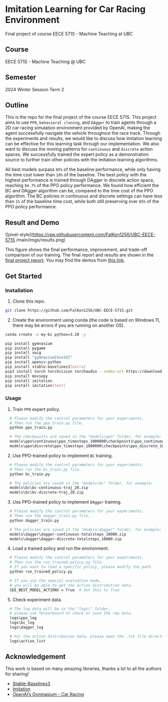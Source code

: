# Imitation Learning for Car Racing Environment
Final project of course EECE 571S - Machine Teaching at UBC

## Course
EECE 571S - Machine Teaching @ UBC

## Semester
2024 Winter Session Term 2

## Outline
This is the repo for the final project of the course EECE 571S. This project aims to use `PPO`, `behavioral cloning`, and `DAgger` to train agents through a 2D car racing simulation environment provided by OpenAI, making the agent successfully navigate the vehicle throughout the race track. Through the experiments and results, we would like to discuss how imitation learning can be effective for this learning task through our implementation. We also want to discuss the moving patterns for `continuous` and `discrete` action spaces. We successfully trained the expert policy as a demonstration source to further train other policies with the imitation learning algorithms. 

All best models surpass `85%` of the baseline performance, while only having the time cost lower than `10%` of the baseline. The best policy with the highest performance is trained through DAgger in discrete action space, reaching `94.7%` of the PPO policy performance. We found how efficient the BC and DAgger algorithm can be, compared to the time cost of the PPO algorithm. The BC policies in continuous and discrete settings can have less than `1%` of the baseline time cost, while both still preserving over `85%` of the PPO policy performance. 

## Result and Demo
![pixel-style](https://raw.githubusercontent.com/FalKon1256/UBC-EECE-571S
/main/imgs/results.png)

This figure shows the final performance, improvement, and trade-off comparison of our training. The final report and results are shown in the [final project report](https://github.com/FalKon1256/UBC-EECE-571S/blob/main/report/EECE_571S-final-project-report-kevinchu.pdf). You may find the demos from [this link](https://www.youtube.com/playlist?list=PLr1LfzWLnxUCpO9GbtjgPFEKumtLGQ36u). 


## Get Started

### Installation
1. Clone this repo. 
```bash
git clone https://github.com/FalKon1256/UBC-EECE-571S.git
```

2. Create the environment using conda (the code is based on Windows 11, there may be errors if you are running on another OS). 
```bash
conda create -n my-bc python=3.10 -y

pip install gymnasium
pip install pygame
pip install swig
pip install "gymnasium[box2d]"
pip install opencv-python
pip install stable-baselines3[extra]
pip3 install torch torchvision torchaudio --index-url https://download.pytorch.org/whl/cu118  # use the correct version of cuda for your system
pip install moviepy
pip install imitation
pip install imitation[test]
```

### Usage
1. Train `PPO` expert policy. 
```bash
  # Please modify the control parameters for your experiments. 
  # Then run the ppo_train.py file. 
  python ppo_train.py

  # The checkpoints are saved in the "models\ppo" folder, for example: 
  models\ppo\continuous\ppo_timesteps_1000000\checkpoints\ppo_continuous_1000000_steps.zip
  models\ppo\discrete\ppo_timesteps_1000000\checkpoints\ppo_discrete_1000000_steps.zip
```

2. Use PPO-trained policy to implement `BC` training. 
```bash
  # Please modify the control parameters for your experiments. 
  # Then run the bc_train.py file. 
  python bc_train.py

  # The policies are saved in the "models\bc" folder, for example: 
  models\bc\bc-continuous-traj_20.zip
  models\bc\bc-discrete-traj_20.zip
```

3. Use PPO-trained policy to implement `DAgger` training. 
```bash
  # Please modify the control parameters for your experiments. 
  # Then run the dagger_train.py file. 
  python dagger_train.py

  # The policies are saved in the "models\dagger" folder, for example: 
  models\dagger\dagger-continuous-totalsteps_10000.zip
  models\dagger\dagger-discrete-totalsteps_10000.zip
```

4. Load a trained policy and run the environment. 
```bash
  # Please modify the control parameters for your experiments. 
  # Then run the run_trained_policy.py file. 
  # If you want to load a specific policy, please modify the path. 
  python run_trained_policy.py

  # If you use the special evaluation mode, 
  # you will be able to get the action distribution data. 
  SEE_BEST_MODEL_ACTIONS = True  # Set this to True
```

5. Check experiment data. 
```bash
  # The log data will be in the "logs\" folder, 
  # please use Tensorboard to check or save the raw data. 
  logs\ppo_log
  logs\bc_log
  logs\dagger_log

  # For the action distribution data, please open the .txt file directly. 
  logs\action_list
```

## Acknowledgement

This work is based on many amazing libraries, thanks a lot to all the authors for sharing!

- [Stable-Baselines3](https://stable-baselines3.readthedocs.io/en/master/)
- [Imitation](https://imitation.readthedocs.io/en/latest/index.html#)
- [OpenAI’s Gymnasium - Car Racing](https://gymnasium.farama.org/environments/box2d/car_racing/)

